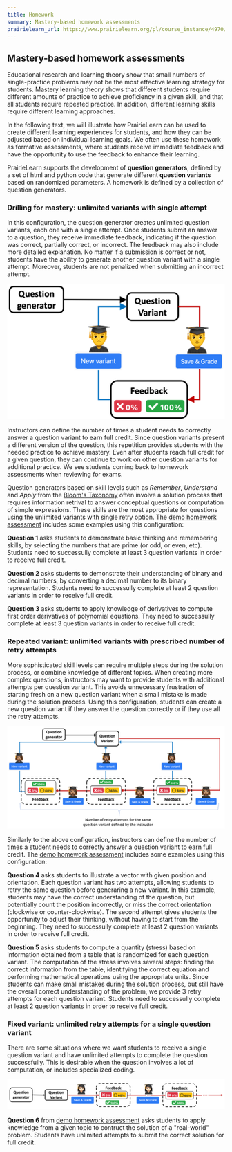 ```yaml
---
title: Homework
summary: Mastery-based homework assessments
prairielearn_url: https://www.prairielearn.org/pl/course_instance/4970/assessment/2316937
---
```


## Mastery-based homework assessments

Educational research and learning theory show that small numbers of single-practice problems may not be the most effective learning strategy for students. Mastery learning theory shows that different students require different amounts of practice to achieve proficiency in a given skill, and that all students require repeated practice. In addition, different learning skills require different learning approaches.

In the following text, we will illustrate how PrairieLearn can be used to create different learning experiences for students, and how they can be adjusted based on individual learning goals. We often use these homework as formative assessments, where students receive immediate feedback and have the opportunity to use the feedback to enhance their learning.

PrairieLearn supports the development of **question generators**, defined by a set of html and python code that generate different **question variants** based on randomized parameters. A homework is defined by a collection of question generators.

### Drilling for mastery: unlimited variants with single attempt

In this configuration, the question generator creates unlimited question variants, each one with a single attempt. Once students submit an answer to a question, they receive immediate feedback, indicating if the question was correct, partially correct, or incorrect. The feedback may also include more detailed explanation. No matter if a submission is correct or not, students have the ability to generate another question variant with a single attempt. Moreover, students are not penalized when submitting an incorrect attempt.

![Unlimited variants with single attemp](./unlimited-variants.png)

Instructors can define the number of times a student needs to correctly answer a question variant to earn full credit. Since question variants present a different version of the question, this repetition provides students with the needed practice to achieve mastery. Even after students reach full credit for a given question, they can continue to work on other question variants for additional practice. We see students coming back to homework assessments when reviewing for exams.

Question generators based on skill levels such as _Remember_, _Understand_ and _Apply_ from the [Bloom's Taxonomy](https://en.wikipedia.org/wiki/Bloom's_taxonomy) often involve a solution process that requires information retrival to answer conceptual questions or computation of simple expressions. These skills are the most appropriate for questions using the unlimited variants with single retry option.
The [demo homework assessment](https://www.prairielearn.org/pl/course_instance/128605/assessment/2310476) includes some examples using this configuration:

**Question 1** asks students to demonstrate basic thinking and remembering skills, by selecting the numbers that are prime (or odd, or even, etc). Students need to successully complete at least 3 question variants in order to receive full credit.

**Question 2** asks students to demonstrate their understanding of binary and decimal numbers, by converting a decimal number to its binary representation. Students need to successully complete at least 2 question variants in order to receive full credit.

**Question 3** asks students to apply knowledge of derivatives to compute first order derivatives of polynomial equations. They need to successully complete at least 3 question variants in order to receive full credit.

### Repeated variant: unlimited variants with prescribed number of retry attempts

More sophisticated skill levels can require multiple steps during the solution process, or combine knowledge of different topics. When creating more complex questions, instructors may want to provide students with additional attempts per question variant. This avoids unnecessary frustration of starting fresh on a new question variant when a small mistake is made during the solution process. Using this configuration, students can create a new question variant if they answer the question correctly or if they use all the retry attempts.

![Unlimited variants with prescribed number of retry attempts](./set-retry-per-variant.png)

Similarly to the above configuration, instructors can define the number of times a student needs to correctly answer a question variant to earn full credit. The [demo homework assessment](https://www.prairielearn.org/pl/course_instance/128605/assessment/2310476) includes some examples using this configuration:

**Question 4** asks students to illustrate a vector with given position and orientation. Each question variant has two attempts, allowing students to retry the same question before generaring a new variant. In this example, students may have the correct understanding of the question, but potentially count the position incorrectly, or miss the correct orientation (clockwise or counter-clockwise). The second attempt gives students the opportunity to adjust their thinking, without having to start from the beginning. They need to successully complete at least 2 question variants in order to receive full credit.

**Question 5** asks students to compute a quantity (stress) based on information obtained from a table that is randomized for each question variant. The computation of the stress involves several steps: finding the correct information from the table, identifying the correct equation and performing mathematical operations using the appropriate units. Since students can make small mistakes during the solution process, but still have the overall correct understanding of the problem, we provide 3 retry attempts for each question variant. Students need to successully complete at least 2 question variants in order to receive full credit.

### Fixed variant: unlimited retry attempts for a single question variant

There are some situations where we want students to receive a single question variant
and have unlimited attempts to complete the question successfully. This is desirable when the question involves a lot of computation, or includes specialized coding.

![Unlimited retry attempts for a single question variant](./one-variant-unlimited-attempts.png)

**Question 6** from [demo homework assessment](https://www.prairielearn.org/pl/course_instance/128605/assessment/2310476) asks students to apply knowledge from a given topic to contruct the solution of a "real-world" problem. Students have unlimited attempts to submit the correct solution for full credit.
